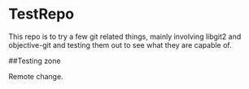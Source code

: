 TestRepo
========

This repo is to try a few git related things, mainly involving libgit2 and objective-git and testing them out to see what they are capable of.

##Testing zone

Remote change.
